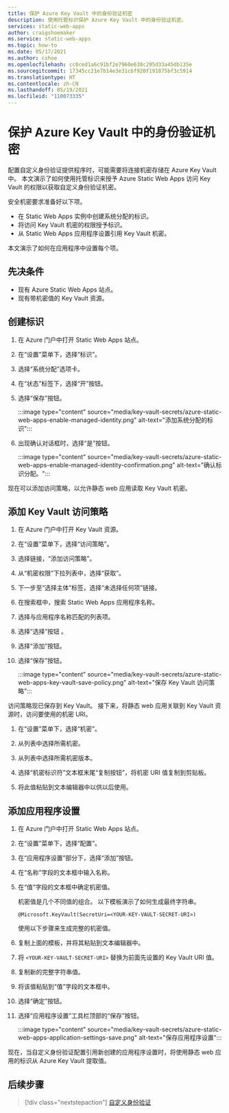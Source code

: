 ```yaml
---
title: 保护 Azure Key Vault 中的身份验证机密
description: 使用托管标识保护 Azure Key Vault 中的身份验证机密。
services: static-web-apps
author: craigshoemaker
ms.service: static-web-apps
ms.topic: how-to
ms.date: 05/17/2021
ms.author: cshoe
ms.openlocfilehash: cc0ced1a6c91bf2e7960e638c295d33a45db135e
ms.sourcegitcommit: 17345cc21e7b14e3e31cbf920f191875bf3c5914
ms.translationtype: HT
ms.contentlocale: zh-CN
ms.lasthandoff: 05/19/2021
ms.locfileid: "110073335"
---
```

# <a name="securing-authentication-secrets-in-azure-key-vault"></a>保护 Azure Key Vault 中的身份验证机密

配置自定义身份验证提供程序时，可能需要将连接机密存储在 Azure Key Vault 中。 本文演示了如何使用托管标识来授予 Azure Static Web Apps 访问 Key Vault 的权限以获取自定义身份验证机密。

安全机密要求准备好以下项。

- 在 Static Web Apps 实例中创建系统分配的标识。
- 将访问 Key Vault 机密的权限授予标识。
- 从 Static Web Apps 应用程序设置引用 Key Vault 机密。

本文演示了如何在应用程序中设置每个项。

## <a name="prerequisites"></a>先决条件

- 现有 Azure Static Web Apps 站点。
- 现有带机密值的 Key Vault 资源。

## <a name="create-identity"></a>创建标识

1. 在 Azure 门户中打开 Static Web Apps 站点。

1. 在“设置”菜单下，选择“标识”。

1. 选择“系统分配”选项卡。

1. 在“状态”标签下，选择“开”按钮。

1. 选择“保存”按钮。

    :::image type="content" source="media/key-vault-secrets/azure-static-web-apps-enable-managed-identity.png" alt-text="添加系统分配的标识":::

1. 出现确认对话框时，选择“是”按钮。

    :::image type="content" source="media/key-vault-secrets/azure-static-web-apps-enable-managed-identity-confirmation.png" alt-text="确认标识分配。":::

现在可以添加访问策略，以允许静态 web 应用读取 Key Vault 机密。

## <a name="add-a-key-vault-access-policy"></a>添加 Key Vault 访问策略

1. 在 Azure 门户中打开 Key Vault 资源。

1. 在“设置”菜单下，选择“访问策略”。

1. 选择链接，“添加访问策略”。

1. 从“机密权限”下拉列表中，选择“获取”。

1. 下一步至“选择主体”标签，选择“未选择任何项”链接。

1. 在搜索框中，搜索 Static Web Apps 应用程序名称。

1. 选择与应用程序名称匹配的列表项。

1. 选择“选择”按钮  。

1. 选择“添加”按钮。

1. 选择“保存”按钮。

    :::image type="content" source="media/key-vault-secrets/azure-static-web-apps-key-vault-save-policy.png" alt-text="保存 Key Vault 访问策略":::

访问策略现已保存到 Key Vault。 接下来，将静态 web 应用关联到 Key Vault 资源时，访问要使用的机密 URI。

1. 在“设置”菜单下，选择“机密”。

1. 从列表中选择所需机密。

1. 从列表中选择所需机密版本。

1. 选择“机密标识符”文本框末尾“复制按钮”，将机密 URI 值复制到剪贴板。

1. 将此值粘贴到文本编辑器中以供以后使用。

## <a name="add-application-setting"></a>添加应用程序设置

1. 在 Azure 门户中打开 Static Web Apps 站点。

1. 在“设置”菜单下，选择“配置”。

1. 在“应用程序设置”部分下，选择“添加”按钮。

1. 在“名称”字段的文本框中输入名称。

1. 在“值”字段的文本框中确定机密值。

    机密值是几个不同值的组合。 以下模板演示了如何生成最终字符串。

    ```text
    @Microsoft.KeyVault(SecretUri=<YOUR-KEY-VAULT-SECRET-URI>)
    ```

    使用以下步骤来生成完整的机密值。

1. 复制上面的模板，并将其粘贴到文本编辑器中。

1. 将 `<YOUR-KEY-VAULT-SECRET-URI>` 替换为前面先设置的 Key Vault URI 值。

1. 复制新的完整字符串值。

1. 将该值粘贴到“值”字段的文本框中。

1. 选择“确定”按钮。

1. 选择“应用程序设置”工具栏顶部的“保存”按钮。

    :::image type="content" source="media/key-vault-secrets/azure-static-web-apps-application-settings-save.png" alt-text="保存应用程序设置":::

现在，当自定义身份验证配置引用新创建的应用程序设置时，将使用静态 web 应用的标识从 Azure Key Vault 提取值。

## <a name="next-steps"></a>后续步骤

> [!div class="nextstepaction"]
> [自定义身份验证](./authentication-custom.md)
